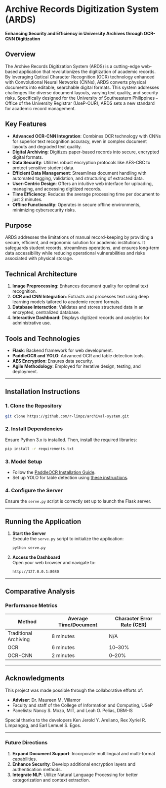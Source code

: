 
# **Archive Records Digitization System (ARDS)**  
**Enhancing Security and Efficiency in University Archives through OCR-CNN Digitization**

## **Overview**
The Archive Records Digitization System (ARDS) is a cutting-edge web-based application that revolutionizes the digitization of academic records. By leveraging Optical Character Recognition (OCR) technology enhanced with Convolutional Neural Networks (CNNs), ARDS converts physical documents into editable, searchable digital formats. This system addresses challenges like diverse document layouts, varying text quality, and security risks. Specifically designed for the University of Southeastern Philippines – Office of the University Registrar (UseP-OUR), ARDS sets a new standard for academic record management.

## **Key Features**
- **Advanced OCR-CNN Integration**: Combines OCR technology with CNNs for superior text recognition accuracy, even in complex document layouts and degraded text quality.  
- **Digital Archiving**: Digitizes paper-based records into secure, encrypted digital formats.  
- **Data Security**: Utilizes robust encryption protocols like AES-CBC to protect sensitive student data.  
- **Efficient Data Management**: Streamlines document handling with automated tagging, validation, and structuring of extracted data.  
- **User-Centric Design**: Offers an intuitive web interface for uploading, managing, and accessing digitized records.  
- **Time Efficiency**: Reduces the average processing time per document to just 2 minutes.  
- **Offline Functionality**: Operates in secure offline environments, minimizing cybersecurity risks.  

## **Purpose**
ARDS addresses the limitations of manual record-keeping by providing a secure, efficient, and ergonomic solution for academic institutions. It safeguards student records, streamlines operations, and ensures long-term data accessibility while reducing operational vulnerabilities and risks associated with physical storage.

## **Technical Architecture**
1. **Image Preprocessing**: Enhances document quality for optimal text recognition.  
2. **OCR and CNN Integration**: Extracts and processes text using deep learning models tailored to academic record formats.  
3. **Database Interaction**: Validates and stores structured data in an encrypted, centralized database.  
4. **Interactive Dashboard**: Displays digitized records and analytics for administrative use.

## **Tools and Technologies**
- **Flask**: Backend framework for web development.  
- **PaddleOCR and YOLO**: Advanced OCR and table detection tools.  
- **AES Encryption**: Ensures data security.  
- **Agile Methodology**: Employed for iterative design, testing, and deployment.

---

## **Installation Instructions**

### **1. Clone the Repository**
```bash
git clone https://github.com/r-limpz/archival-system.git
```

### **2. Install Dependencies**
Ensure Python 3.x is installed. Then, install the required libraries:
```bash
pip install -r requirements.txt
```

### **3. Model Setup**
- Follow the [PaddleOCR Installation Guide](https://github.com/PaddlePaddle/PaddleOCR/blob/main/README_en.md).  
- Set up YOLO for table detection using [these instructions](https://huggingface.co/foduucom/table-detection-and-extraction).

### **4. Configure the Server**
Ensure the `serve.py` script is correctly set up to launch the Flask server.

---

## **Running the Application**

1. **Start the Server**  
   Execute the `serve.py` script to initialize the application:
   ```bash
   python serve.py
   ```

2. **Access the Dashboard**  
   Open your web browser and navigate to:
   ```text
   http://127.0.0.1:8080
   ```

---

## **Comparative Analysis**
### **Performance Metrics**
| **Method**           | **Average Time/Document** | **Character Error Rate (CER)** |
|-----------------------|---------------------------|---------------------------------|
| Traditional Archiving | 8 minutes                | N/A                             |
| OCR                  | 6 minutes                | 10–30%                         |
| OCR-CNN              | 2 minutes                | 0–20%                          |

---

## **Acknowledgments**
This project was made possible through the collaborative efforts of:  
- **Adviser**: Dr. Maureen M. Villamor  
- Faculty and staff of the College of Information and Computing, USeP  
- Panelists: Nancy S. Mozo, MIT, and Leah O. Pelias, DBM-IS  

Special thanks to the developers Ken Jerold Y. Arellano, Rex Xyriel R. Limpangog, and Earl Lemuel S. Egos.

---

### **Future Directions**
1. **Expand Document Support**: Incorporate multilingual and multi-format capabilities.  
2. **Enhance Security**: Develop additional encryption layers and authentication methods.  
3. **Integrate NLP**: Utilize Natural Language Processing for better categorization and context extraction.

